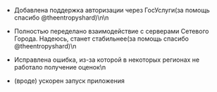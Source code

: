 - Добавлена поддержка авторизации через ГосУслуги(за помощь спасибо @theentropyshard)\n\n

- Полностью переделано взаимодействие с серверами Сетевого Города. Надеюсь, станет стабильнее(за помощь спасибо @theentropyshard)\n
- Исправлена ошибка, из-за которой в некоторых регионах не работало получение оценок\n
- (вроде) ускорен запуск приложения